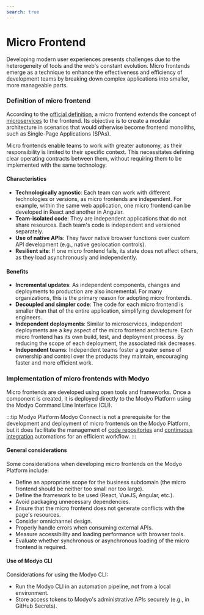 ```yaml
---
search: true
---
```


# Micro Frontend

Developing modern user experiences presents challenges due to the heterogeneity of tools and the web's constant evolution. Micro frontends emerge as a technique to enhance the effectiveness and efficiency of development teams by breaking down complex applications into smaller, more manageable parts.

### Definition of micro frontend

According to the [official definition](https://micro-frontends.org), a micro frontend extends the concept of [microservices](microservice.md) to the frontend. Its objective is to create a modular architecture in scenarios that would otherwise become frontend monoliths, such as Single-Page Applications (SPAs).

Micro frontends enable teams to work with greater autonomy, as their responsibility is limited to their specific context. This necessitates defining clear operating contracts between them, without requiring them to be implemented with the same technology.

#### Characteristics

- **Technologically agnostic**: Each team can work with different technologies or versions, as micro frontends are independent. For example, within the same web application, one micro frontend can be developed in React and another in Angular.
- **Team-isolated code**: They are independent applications that do not share resources. Each team's code is independent and versioned separately.
- **Use of native APIs**: They favor native browser functions over custom API development (e.g., native geolocation controls).
- **Resilient site**: If one micro frontend fails, its state does not affect others, as they load asynchronously and independently.

#### Benefits

- **Incremental updates**: As independent components, changes and deployments to production are also incremental. For many organizations, this is the primary reason for adopting micro frontends.
- **Decoupled and simpler code**: The code for each micro frontend is smaller than that of the entire application, simplifying development for engineers.
- **Independent deployments**: Similar to microservices, independent deployments are a key aspect of the micro frontend architecture. Each micro frontend has its own build, test, and deployment process. By reducing the scope of each deployment, the associated risk decreases.
- **Independent teams**: Independent teams foster a greater sense of ownership and control over the products they maintain, encouraging faster and more efficient work.


### Implementation of micro frontends with Modyo

Micro frontends are developed using open tools and frameworks. Once a component is created, it is deployed directly to the Modyo Platform using the Modyo Command Line Interface (CLI).

:::tip Modyo Platform
Modyo Connect is not a prerequisite for the development and deployment of micro frontends on the Modyo Platform, but it does facilitate the management of [code repositories](/en/connect/components/development.html#code-repository) and [continuous integration](/en/connect/components/development.html#continuous-integration) automations for an efficient workflow.
:::

#### General considerations

Some considerations when developing micro frontends on the Modyo Platform include:

- Define an appropriate scope for the business subdomain (the micro frontend should be neither too small nor too large).
- Define the framework to be used (React, VueJS, Angular, etc.).
- Avoid packaging unnecessary dependencies.
- Ensure that the micro frontend does not generate conflicts with the page's resources.
- Consider omnichannel design.
- Properly handle errors when consuming external APIs.
- Measure accessibility and loading performance with browser tools.
- Evaluate whether synchronous or asynchronous loading of the micro frontend is required.

#### Use of Modyo CLI

Considerations for using the Modyo CLI:

- Run the Modyo CLI in an automation pipeline, not from a local environment.
- Store access tokens to Modyo's administrative APIs securely (e.g., in GitHub Secrets).
